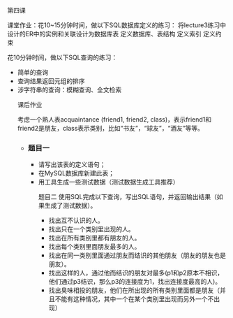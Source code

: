 第四课

课堂作业：花10~15分钟时间，做以下SQL数据库定义的练习：
将lecture3练习中设计的ER中的实例和关联设计为数据库表
定义数据库、表结构
定义索引
定义约束


花10分钟时间，做以下SQL查询的练习：
<ul>
<li data-marpit-fragment="2">简单的查询</li>
<li data-marpit-fragment="3">查询结果返回元组的排序</li>
<li data-marpit-fragment="4">涉字符串的查询：模糊查询、全文检索</li>


课后作业

考虑一个熟人表acquaintance (friend1, friend2, class)，表示friend1和friend2是朋友，class表示类别，比如“书友”，“球友”，“酒友”等等。</p>
<ul>
<li data-marpit-fragment="1">
<h3>题目一</h3>
<ul>
<li>请写出该表的定义语句；</li>
<li>在MySQL数据库新建此表；</li>
<li>用工具生成一些测试数据（测试数据生成工具推荐）</li>

题目二</h3>
使用SQL完成以下查询，写出SQL语句，并返回输出结果（如果生成了测试数据）。
<ul>
<li>找出互不认识的人。</li>
<li>找出只在一个类别里出现的人。</li>
<li>找出在所有类别里都有朋友的人。</li>
<li>找出每个类别里面朋友最多的人。</li>
<li>找出在同一类别里面通过朋友而结识的其他朋友（朋友的朋友也是朋友）。</li>
<li>找出这样的人，通过他而结识的朋友对最多(p1和p2原本不相识，他们通过p3结识，那么p3的连接度为1，找出连接度最高的人)。</li>
<li>找出臭味相投的朋友，他们在所出现的所有类别里面都是朋友（并且不能有这种情况，其中一个在某个类别里出现而另外一个不出现）</li>

